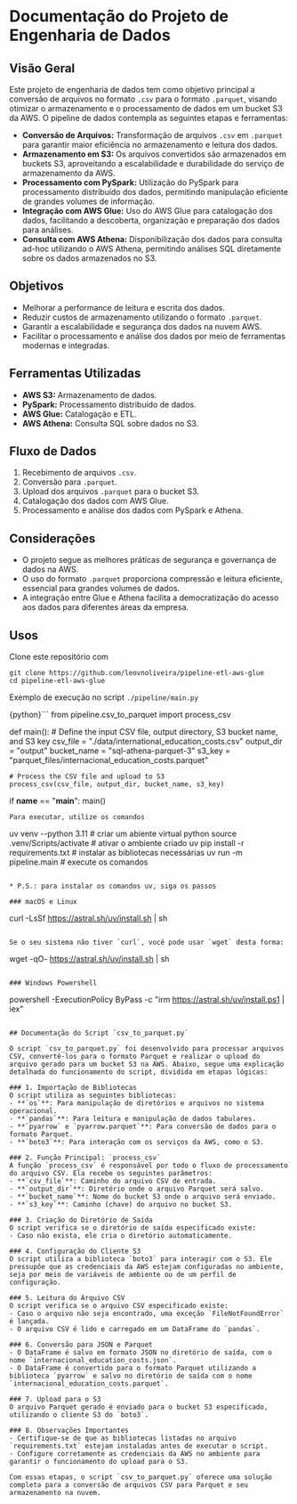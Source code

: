 # Documentação do Projeto de Engenharia de Dados

## Visão Geral

Este projeto de engenharia de dados tem como objetivo principal a conversão de arquivos no formato `.csv` para o formato `.parquet`, visando otimizar o armazenamento e o processamento de dados em um bucket S3 da AWS. O pipeline de dados contempla as seguintes etapas e ferramentas:

- **Conversão de Arquivos:** Transformação de arquivos `.csv` em `.parquet` para garantir maior eficiência no armazenamento e leitura dos dados.
- **Armazenamento em S3:** Os arquivos convertidos são armazenados em buckets S3, aproveitando a escalabilidade e durabilidade do serviço de armazenamento da AWS.
- **Processamento com PySpark:** Utilização do PySpark para processamento distribuído dos dados, permitindo manipulação eficiente de grandes volumes de informação.
- **Integração com AWS Glue:** Uso do AWS Glue para catalogação dos dados, facilitando a descoberta, organização e preparação dos dados para análises.
- **Consulta com AWS Athena:** Disponibilização dos dados para consulta ad-hoc utilizando o AWS Athena, permitindo análises SQL diretamente sobre os dados armazenados no S3.

## Objetivos

- Melhorar a performance de leitura e escrita dos dados.
- Reduzir custos de armazenamento utilizando o formato `.parquet`.
- Garantir a escalabilidade e segurança dos dados na nuvem AWS.
- Facilitar o processamento e análise dos dados por meio de ferramentas modernas e integradas.

## Ferramentas Utilizadas

- **AWS S3:** Armazenamento de dados.
- **PySpark:** Processamento distribuído de dados.
- **AWS Glue:** Catalogação e ETL.
- **AWS Athena:** Consulta SQL sobre dados no S3.

## Fluxo de Dados

1. Recebimento de arquivos `.csv`.
2. Conversão para `.parquet`.
3. Upload dos arquivos `.parquet` para o bucket S3.
4. Catalogação dos dados com AWS Glue.
5. Processamento e análise dos dados com PySpark e Athena.

## Considerações

- O projeto segue as melhores práticas de segurança e governança de dados na AWS.
- O uso do formato `.parquet` proporciona compressão e leitura eficiente, essencial para grandes volumes de dados.
- A integração entre Glue e Athena facilita a democratização do acesso aos dados para diferentes áreas da empresa.


## Usos

Clone este repositório com

```
git clone https://github.com/leovnoliveira/pipeline-etl-aws-glue
cd pipeline-etl-aws-glue
```

Exemplo de execução no script `./pipeline/main.py`


{python}```
from pipeline.csv_to_parquet import process_csv

def main():
    # Define the input CSV file, output directory, S3 bucket name, and S3 key
    csv_file = "./data/international_education_costs.csv"
    output_dir = "output"
    bucket_name = "sql-athena-parquet-3"
    s3_key = "parquet_files/internacional_education_costs.parquet"

    # Process the CSV file and upload to S3
    process_csv(csv_file, output_dir, bucket_name, s3_key)

if __name__ == "__main__":
    main()
```
Para executar, utilize os comandos

```
uv venv --python 3.11 # criar um abiente virtual python
source .venv/Scripts/activate # ativar o ambiente criado
uv pip install -r requirements.txt # instalar as bibliotecas necessárias
uv run -m pipeline.main # execute os comandos
```

* P.S.: para instalar os comandos uv, siga os passos

### macOS e Linux
```
curl -LsSf https://astral.sh/uv/install.sh | sh
```

Se o seu sistema não tiver `curl`, você pode usar `wget` desta forma:

```
wget -qO- https://astral.sh/uv/install.sh | sh
```

### Windows Powershell
```
powershell -ExecutionPolicy ByPass -c "irm https://astral.sh/uv/install.ps1 | iex"
```

## Documentação do Script `csv_to_parquet.py`

O script `csv_to_parquet.py` foi desenvolvido para processar arquivos CSV, convertê-los para o formato Parquet e realizar o upload do arquivo gerado para um bucket S3 na AWS. Abaixo, segue uma explicação detalhada do funcionamento do script, dividida em etapas lógicas:

### 1. Importação de Bibliotecas
O script utiliza as seguintes bibliotecas:
- **`os`**: Para manipulação de diretórios e arquivos no sistema operacional.
- **`pandas`**: Para leitura e manipulação de dados tabulares.
- **`pyarrow` e `pyarrow.parquet`**: Para conversão de dados para o formato Parquet.
- **`boto3`**: Para interação com os serviços da AWS, como o S3.

### 2. Função Principal: `process_csv`
A função `process_csv` é responsável por todo o fluxo de processamento do arquivo CSV. Ela recebe os seguintes parâmetros:
- **`csv_file`**: Caminho do arquivo CSV de entrada.
- **`output_dir`**: Diretório onde o arquivo Parquet será salvo.
- **`bucket_name`**: Nome do bucket S3 onde o arquivo será enviado.
- **`s3_key`**: Caminho (chave) do arquivo no bucket S3.

### 3. Criação do Diretório de Saída
O script verifica se o diretório de saída especificado existe:
- Caso não exista, ele cria o diretório automaticamente.

### 4. Configuração do Cliente S3
O script utiliza a biblioteca `boto3` para interagir com o S3. Ele pressupõe que as credenciais da AWS estejam configuradas no ambiente, seja por meio de variáveis de ambiente ou de um perfil de configuração.

### 5. Leitura do Arquivo CSV
O script verifica se o arquivo CSV especificado existe:
- Caso o arquivo não seja encontrado, uma exceção `FileNotFoundError` é lançada.
- O arquivo CSV é lido e carregado em um DataFrame do `pandas`.

### 6. Conversão para JSON e Parquet
- O DataFrame é salvo em formato JSON no diretório de saída, com o nome `internacional_education_costs.json`.
- O DataFrame é convertido para o formato Parquet utilizando a biblioteca `pyarrow` e salvo no diretório de saída com o nome `internacional_education_costs.parquet`.

### 7. Upload para o S3
O arquivo Parquet gerado é enviado para o bucket S3 especificado, utilizando o cliente S3 do `boto3`.

### 8. Observações Importantes
- Certifique-se de que as bibliotecas listadas no arquivo `requirements.txt` estejam instaladas antes de executar o script.
- Configure corretamente as credenciais da AWS no ambiente para garantir o funcionamento do upload para o S3.

Com essas etapas, o script `csv_to_parquet.py` oferece uma solução completa para a conversão de arquivos CSV para Parquet e seu armazenamento na nuvem.
